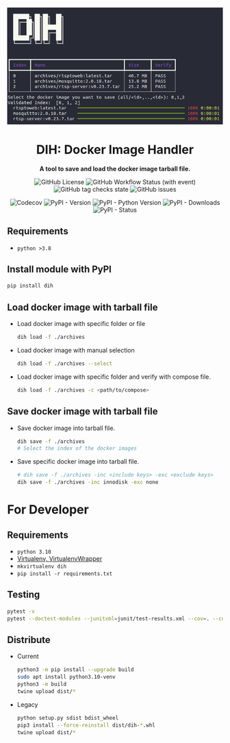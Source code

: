 <div align="center">

![cover](./assets/cover.png)
# DIH: Docker Image Handler
**A tool to save and load the docker image tarball file.**

![GitHub License](https://img.shields.io/github/license/p513817/dih)
![GitHub Workflow Status (with event)](https://img.shields.io/github/actions/workflow/status/p513817/dih/test.yml)
![GitHub tag checks state](https://img.shields.io/github/checks-status/p513817/dih/master)
![GitHub issues](https://img.shields.io/github/issues/p513817/dih)

![Codecov](https://img.shields.io/codecov/c/github/p513817/dih)
![PyPI - Version](https://img.shields.io/pypi/v/dih)
![PyPI - Python Version](https://img.shields.io/pypi/pyversions/dih)
![PyPI - Downloads](https://img.shields.io/pypi/dm/dih)
![PyPI - Status](https://img.shields.io/pypi/status/dih)

</div>

## Requirements
* `python >3.8`

## Install module with PyPI
```bash
pip install dih
```

## Load docker image with tarball file
* Load docker image with specific folder or file
    ```bash
    dih load -f ./archives
    ```
* Load docker image with manual selection
    ```bash
    dih load -f ./archives --select
    ```
* Load docker image with specific folder and verify with compose file.
    ```bash
    dih load -f ./archives -c <path/to/compose>
    ```
## Save docker image with tarball file
* Save docker image into tarball file.
    ```bash
    dih save -f ./archives
    # Select the index of the docker images
    ```
* Save specific docker image into tarball file.
    ```bash
    # dih save -f ./archives -inc <include keys> -exc <exclude keys>
    dih save -f ./archives -inc innodisk -exc none
    ```

# For Developer
## Requirements
* `python 3.10`
* [Virtualenv, VirtualenvWrapper](./assets/install-venv.md)
* `mkvirtualenv dih`
* `pip install -r requirements.txt`

## Testing
```bash
pytest -v
pytest --doctest-modules --junitxml=junit/test-results.xml --cov=. --cov-report=xml --cov-report=html
```

## Distribute
* Current
    ```bash
    python3 -m pip install --upgrade build
    sudo apt install python3.10-venv
    python3 -m build
    twine upload dist/*
    ```
* Legacy
    ```bash
    python setup.py sdist bdist_wheel
    pip3 install --force-reinstall dist/dih-*.whl
    twine upload dist/*
    ```
